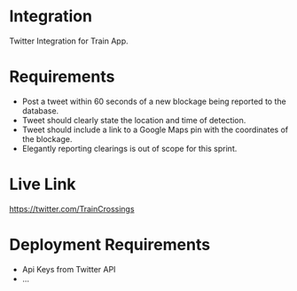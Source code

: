 # Integration
Twitter Integration for Train App. 

# Requirements
- Post a tweet within 60 seconds of a new blockage being reported to the database.
- Tweet should clearly state the location and time of detection.
- Tweet should include a link to a Google Maps pin with the coordinates of the blockage.
- Elegantly reporting clearings is out of scope for this sprint.

# Live Link
https://twitter.com/TrainCrossings

# Deployment Requirements
- Api Keys from Twitter API
- ...
